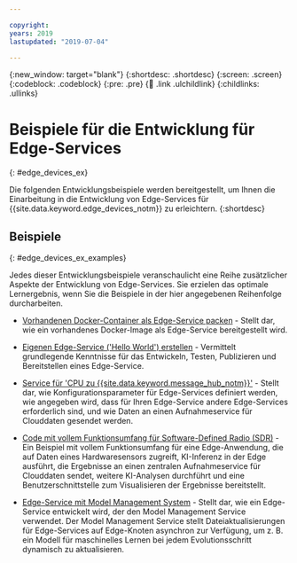 ```yaml
---

copyright:
years: 2019
lastupdated: "2019-07-04"

---
```


{:new_window: target="blank"}
{:shortdesc: .shortdesc}
{:screen: .screen}
{:codeblock: .codeblock}
{:pre: .pre}
{:child: .link .ulchildlink}
{:childlinks: .ullinks}

# Beispiele für die Entwicklung für Edge-Services
{: #edge_devices_ex}

Die folgenden Entwicklungsbeispiele werden bereitgestellt, um Ihnen die Einarbeitung in die Entwicklung von Edge-Services für {{site.data.keyword.edge_devices_notm}} zu erleichtern.
{:shortdesc}

## Beispiele
{: #edge_devices_ex_examples}

Jedes dieser Entwicklungsbeispiele veranschaulicht eine Reihe zusätzlicher Aspekte der Entwicklung von Edge-Services. Sie erzielen das optimale Lernergebnis, wenn Sie die Beispiele in der hier angegebenen Reihenfolge durcharbeiten. 

* [Vorhandenen Docker-Container als Edge-Service packen](quickstart_example.md) - Stellt dar, wie ein vorhandenes Docker-Image als Edge-Service bereitgestellt wird. 

* [Eigenen Edge-Service ('Hello World') erstellen](developingstart_example.md) - Vermittelt grundlegende Kenntnisse für das Entwickeln, Testen, Publizieren und Bereitstellen eines Edge-Service.

* [Service für 'CPU zu {{site.data.keyword.message_hub_notm}}'](cpu_msg_example.md) - Stellt dar, wie Konfigurationsparameter für Edge-Services definiert werden, wie angegeben wird, dass für Ihren Edge-Service andere Edge-Services erforderlich sind, und wie Daten an einen Aufnahmeservice für Clouddaten gesendet werden. 

* [Code mit vollem Funktionsumfang für Software-Defined Radio (SDR)](software_defined_radio_ex_full.md) - Ein Beispiel mit vollem Funktionsumfang für eine Edge-Anwendung, die auf Daten eines Hardwaresensors zugreift, KI-Inferenz in der Edge ausführt, die Ergebnisse an einen zentralen Aufnahmeservice für Clouddaten sendet, weitere KI-Analysen durchführt und eine Benutzerschnittstelle zum Visualisieren der Ergebnisse bereitstellt. 

* [Edge-Service mit Model Management System](mms.md) - Stellt dar, wie ein Edge-Service entwickelt wird, der den Model Management Service verwendet. Der Model Management Service stellt Dateiaktualisierungen für Edge-Services auf Edge-Knoten asynchron zur Verfügung, um z. B. ein Modell für maschinelles Lernen bei jedem Evolutionsschritt dynamisch zu aktualisieren.
